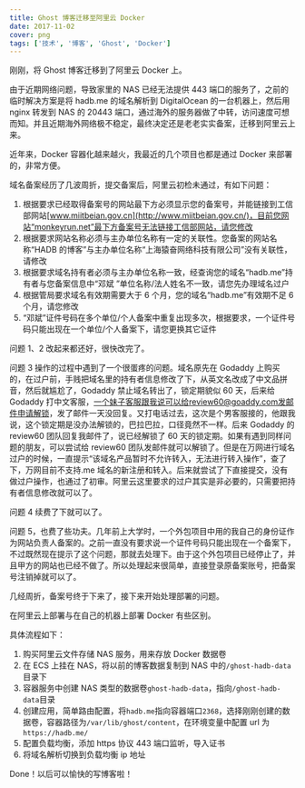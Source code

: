 ```yaml
---
title: Ghost 博客迁移至阿里云 Docker
date: 2017-11-02
cover: png
tags: ['技术', '博客', 'Ghost', 'Docker']
---
```


刚刚，将 Ghost 博客迁移到了阿里云 Docker 上。

由于近期网络问题，导致家里的 NAS 已经无法提供 443 端口的服务了，之前的临时解决方案是将 hadb.me 的域名解析到 DigitalOcean 的一台机器上，然后用 nginx 转发到 NAS 的 20443 端口，通过海外的服务器做了中转，访问速度可想而知。并且近期海外网络极不稳定，最终决定还是老老实实备案，迁移到阿里云上来。

近年来，Docker 容器化越来越火，我最近的几个项目也都是通过 Docker 来部署的，非常方便。

域名备案经历了几波周折，提交备案后，阿里云初检未通过，有如下问题：

1. 根据要求已经取得备案号的网站最下方必须显示您的备案号，并能链接到工信部网站[www.miitbeian.gov.cn](http://www.miitbeian.gov.cn/)，目前您网站“monkeyrun.net”最下方备案号无法链接工信部网站，请您修改
2. 根据要求网站名称必须与主办单位名称有一定的关联性。您备案的网站名称“HADB 的博客”与主办单位名称“上海猿奋网络科技有限公司”没有关联性，请修改
3. 根据要求域名持有者必须与主办单位名称一致，经查询您的域名“hadb.me”持有者与您备案信息中“邓斌 ”单位名称/法人姓名不一致，请您先办理域名过户
4. 根据管局要求域名有效期需要大于 6 个月，您的域名“hadb.me”有效期不足 6 个月，请您修改
5. “邓斌”证件号码在多个单位/个人备案中重复出现多次，根据要求，一个证件号码只能出现在一个单位/个人备案下，请您更换其它证件

问题 1、2 改起来都还好，很快改完了。

问题 3 操作的过程中遇到了一个很蛋疼的问题。域名原先在 Godaddy 上购买的，在过户前，手贱把域名里的持有者信息修改了下，从英文名改成了中文品拼音，然后就尴尬了，Godaddy 禁止域名转出了，锁定期貌似 60 天，后来给 Godaddy 打中文客服，一个妹子客服跟我说可以给review60@goaddy.com发邮件申请解锁，发了邮件一天没回复。又打电话过去，这次是个男客服接的，他跟我说，这个锁定期是没办法解锁的，巴拉巴拉，口径竟然不一样。后来 Godaddy 的 review60 团队回复我邮件了，说已经解锁了 60 天的锁定期。如果有遇到同样问题的朋友，可以尝试给 review60 团队发邮件就可以解锁了。但是在万网进行域名过户的时候，一直提示“该域名产品暂时不允许转入，无法进行转入操作”，查了下，万网目前不支持.me 域名的新注册和转入。后来就尝试了下直接提交，没有做过户操作，也通过了初审。阿里云这里要求的过户其实是非必要的，只需要把持有者信息修改就可以了。

问题 4 续费了下就可以了。

问题 5，也费了些功夫。几年前上大学时，一个外包项目中用的我自己的身份证作为网站负责人备案的。之前一直没有要求说一个证件号码只能出现在一个备案下，不过既然现在提示了这个问题，那就去处理下。由于这个外包项目已经停止了，并且甲方的网站也已经不做了。所以处理起来很简单，直接登录原备案账号，把备案号注销掉就可以了。

几经周折，备案号终于下来了，接下来开始处理部署的问题。

在阿里云上部署与在自己的机器上部署 Docker 有些区别。

具体流程如下：

1. 购买阿里云文件存储 NAS 服务，用来存放 Docker 数据卷
2. 在 ECS 上挂在 NAS，将以前的博客数据复制到 NAS 中的`/ghost-hadb-data`目录下
3. 容器服务中创建 NAS 类型的数据卷`ghost-hadb-data`，指向`/ghost-hadb-data`目录
4. 创建应用，简单路由配置，将`hadb.me`指向容器端口`2368`，选择刚刚创建的数据卷，容器路径为`/var/lib/ghost/content`，在环境变量中配置 url 为`https://hadb.me/`
5. 配置负载均衡，添加 https 协议 443 端口监听，导入证书
6. 将域名解析切换到负载均衡 ip 地址

Done！以后可以愉快的写博客啦！
